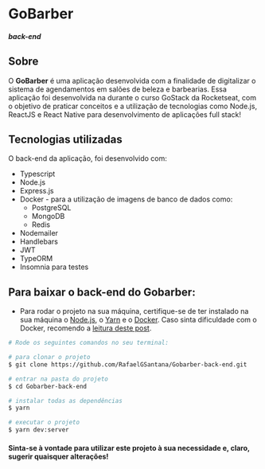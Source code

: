 # GoBarber
##### back-end

## Sobre

O **GoBarber** é uma aplicação desenvolvida com a finalidade de digitalizar o sistema de agendamentos em salões de beleza e barbearias.
Essa aplicação foi desenvolvida na durante o curso GoStack da Rocketseat, com o objetivo de praticar conceitos e a utilização de tecnologias como Node.js, ReactJS e React Native para desenvolvimento de aplicações full stack!

## Tecnologias utilizadas

O back-end da aplicação, foi desenvolvido com:

- Typescript
- Node.js
- Express.js
- Docker - para a utilização de imagens de banco de dados como:
  - PostgreSQL
  - MongoDB
  - Redis
- Nodemailer
- Handlebars
- JWT
- TypeORM 
- Insomnia para testes

## Para baixar o back-end do **Gobarber**:

- Para rodar o projeto na sua máquina, certifique-se de ter instalado na sua máquina o [Node.js](nodejs.org), o [Yarn](https://yarnpkg.com/getting-started/install) e o [Docker](https://www.docker.com/get-started). Caso sinta dificuldade com o Docker, recomendo a [leitura deste post](https://blog.rocketseat.com.br/introducao-ao-docker-criando-um-servidor-web-com-node-js-e-subindo-para-o-container/).

```bash
# Rode os seguintes comandos no seu terminal:

# para clonar o projeto
$ git clone https://github.com/RafaelGSantana/Gobarber-back-end.git

# entrar na pasta do projeto
$ cd Gobarber-back-end

# instalar todas as dependências
$ yarn

# executar o projeto
$ yarn dev:server

```

#### Sinta-se à vontade para utilizar este projeto à sua necessidade e, claro, sugerir quaisquer alterações!
